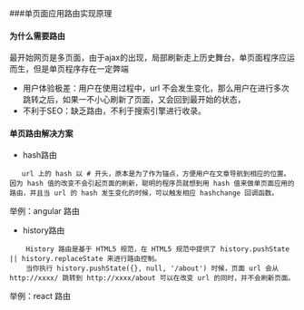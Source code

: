 ###单页面应用路由实现原理
#### 为什么需要路由
最开始网页是多页面，由于ajax的出现，局部刷新走上历史舞台，单页面程序应运而生，但是单页程序存在一定弊端
- 用户体验极差：用户在使用过程中，url 不会发生变化，那么用户在进行多次跳转之后，如果一不小心刷新了页面，又会回到最开始的状态，
- 不利于SEO：缺乏路由，不利于搜索引擎进行收录。
#### 单页路由解决方案
- hash路由
 ```
    url 上的 hash 以 # 开头，原本是为了作为锚点，方便用户在文章导航到相应的位置。因为 hash 值的改变不会引起页面的刷新，聪明的程序员就想到用 hash 值来做单页面应用的路由，并且当 url 的 hash 发生变化的时候，可以触发相应 hashchange 回调函数。
 ```
 举例：angular 路由


- history路由
```
    History 路由是基于 HTML5 规范，在 HTML5 规范中提供了 history.pushState || history.replaceState 来进行路由控制。
    当你执行 history.pushState({}, null, '/about') 时候，页面 url 会从 http://xxxx/ 跳转到 http://xxxx/about 可以在改变 url 的同时，并不会刷新页面。
```
举例：react 路由
  